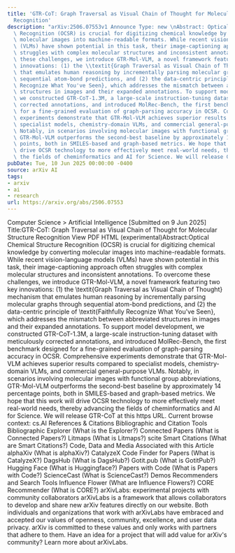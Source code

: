 ```yaml
---
title: 'GTR-CoT: Graph Traversal as Visual Chain of Thought for Molecular Structure
  Recognition'
description: "arXiv:2506.07553v1 Announce Type: new \nAbstract: Optical Chemical Structure\
  \ Recognition (OCSR) is crucial for digitizing chemical knowledge by converting\
  \ molecular images into machine-readable formats. While recent vision-language models\
  \ (VLMs) have shown potential in this task, their image-captioning approach often\
  \ struggles with complex molecular structures and inconsistent annotations. To overcome\
  \ these challenges, we introduce GTR-Mol-VLM, a novel framework featuring two key\
  \ innovations: (1) the \\textit{Graph Traversal as Visual Chain of Thought} mechanism\
  \ that emulates human reasoning by incrementally parsing molecular graphs through\
  \ sequential atom-bond predictions, and (2) the data-centric principle of \\textit{Faithfully\
  \ Recognize What You've Seen}, which addresses the mismatch between abbreviated\
  \ structures in images and their expanded annotations. To support model development,\
  \ we constructed GTR-CoT-1.3M, a large-scale instruction-tuning dataset with meticulously\
  \ corrected annotations, and introduced MolRec-Bench, the first benchmark designed\
  \ for a fine-grained evaluation of graph-parsing accuracy in OCSR. Comprehensive\
  \ experiments demonstrate that GTR-Mol-VLM achieves superior results compared to\
  \ specialist models, chemistry-domain VLMs, and commercial general-purpose VLMs.\
  \ Notably, in scenarios involving molecular images with functional group abbreviations,\
  \ GTR-Mol-VLM outperforms the second-best baseline by approximately 14 percentage\
  \ points, both in SMILES-based and graph-based metrics. We hope that this work will\
  \ drive OCSR technology to more effectively meet real-world needs, thereby advancing\
  \ the fields of cheminformatics and AI for Science. We will release GTR-CoT at https://github.com/opendatalab/GTR-CoT."
pubDate: Tue, 10 Jun 2025 00:00:00 -0400
source: arXiv AI
tags:
- arxiv
- ai
- research
url: https://arxiv.org/abs/2506.07553
---
```


Computer Science > Artificial Intelligence
[Submitted on 9 Jun 2025]
Title:GTR-CoT: Graph Traversal as Visual Chain of Thought for Molecular Structure Recognition
View PDF HTML (experimental)Abstract:Optical Chemical Structure Recognition (OCSR) is crucial for digitizing chemical knowledge by converting molecular images into machine-readable formats. While recent vision-language models (VLMs) have shown potential in this task, their image-captioning approach often struggles with complex molecular structures and inconsistent annotations. To overcome these challenges, we introduce GTR-Mol-VLM, a novel framework featuring two key innovations: (1) the \textit{Graph Traversal as Visual Chain of Thought} mechanism that emulates human reasoning by incrementally parsing molecular graphs through sequential atom-bond predictions, and (2) the data-centric principle of \textit{Faithfully Recognize What You've Seen}, which addresses the mismatch between abbreviated structures in images and their expanded annotations. To support model development, we constructed GTR-CoT-1.3M, a large-scale instruction-tuning dataset with meticulously corrected annotations, and introduced MolRec-Bench, the first benchmark designed for a fine-grained evaluation of graph-parsing accuracy in OCSR. Comprehensive experiments demonstrate that GTR-Mol-VLM achieves superior results compared to specialist models, chemistry-domain VLMs, and commercial general-purpose VLMs. Notably, in scenarios involving molecular images with functional group abbreviations, GTR-Mol-VLM outperforms the second-best baseline by approximately 14 percentage points, both in SMILES-based and graph-based metrics. We hope that this work will drive OCSR technology to more effectively meet real-world needs, thereby advancing the fields of cheminformatics and AI for Science. We will release GTR-CoT at this https URL.
Current browse context:
cs.AI
References & Citations
Bibliographic and Citation Tools
Bibliographic Explorer (What is the Explorer?)
Connected Papers (What is Connected Papers?)
Litmaps (What is Litmaps?)
scite Smart Citations (What are Smart Citations?)
Code, Data and Media Associated with this Article
alphaXiv (What is alphaXiv?)
CatalyzeX Code Finder for Papers (What is CatalyzeX?)
DagsHub (What is DagsHub?)
Gotit.pub (What is GotitPub?)
Hugging Face (What is Huggingface?)
Papers with Code (What is Papers with Code?)
ScienceCast (What is ScienceCast?)
Demos
Recommenders and Search Tools
Influence Flower (What are Influence Flowers?)
CORE Recommender (What is CORE?)
arXivLabs: experimental projects with community collaborators
arXivLabs is a framework that allows collaborators to develop and share new arXiv features directly on our website.
Both individuals and organizations that work with arXivLabs have embraced and accepted our values of openness, community, excellence, and user data privacy. arXiv is committed to these values and only works with partners that adhere to them.
Have an idea for a project that will add value for arXiv's community? Learn more about arXivLabs.